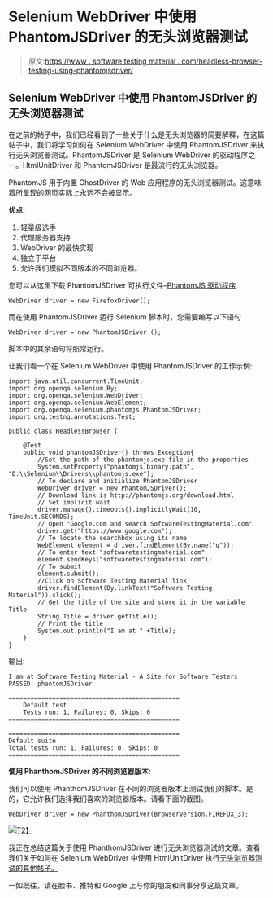 # Selenium WebDriver 中使用 PhantomJSDriver 的无头浏览器测试

> 原文:[https://www . software testing material . com/headless-browser-testing-using-phantomjsdriver/](https://www.softwaretestingmaterial.com/headless-browser-testing-using-phantomjsdriver/)

## Selenium WebDriver 中使用 PhantomJSDriver 的无头浏览器测试

在之前的帖子中，我们已经看到了一些关于什么是无头浏览器的简要解释，在这篇帖子中，我们将学习如何在 Selenium WebDriver 中使用 PhantomJSDriver 来执行无头浏览器测试。PhantomJSDriver 是 Selenium WebDriver 的驱动程序之一。HtmlUnitDriver 和 PhantomJSDriver 是最流行的无头浏览器。

PhantomJS 用于内置 GhostDriver 的 Web 应用程序的无头浏览器测试。这意味着所呈现的网页实际上永远不会被显示。

**优点:**

1.  轻量级选手
2.  代理服务器支持
3.  WebDriver 的最快实现
4.  独立于平台
5.  允许我们模拟不同版本的不同浏览器。

您可以从这里下载 PhantomJSDriver 可执行文件–[PhantomJS 驱动程序](http://phantomjs.org/download.html)

```
WebDriver driver = new FirefoxDriver();
```

而在使用 PhantomJSDriver 运行 Selenium 脚本时，您需要编写以下语句

```
WebDriver driver = new PhantomJSDriver ();
```

脚本中的其余语句将照常运行。

让我们看一个在 Selenium WebDriver 中使用 PhantomJSDriver 的工作示例:

```
import java.util.concurrent.TimeUnit;
import org.openqa.selenium.By;
import org.openqa.selenium.WebDriver;
import org.openqa.selenium.WebElement;
import org.openqa.selenium.phantomjs.PhantomJSDriver;
import org.testng.annotations.Test;

public class HeadlessBrowser {

	@Test
	public void phantomJSDriver() throws Exception{
		//Set the path of the phantomjs.exe file in the properties
		System.setProperty("phantomjs.binary.path", "D:\\Selenium\\Drivers\\phantomjs.exe");
		// To declare and initialize PhantomJSDriver
		WebDriver driver = new PhantomJSDriver();
		// Download link is http://phantomjs.org/download.html
		// Set implicit wait 
		driver.manage().timeouts().implicitlyWait(10, TimeUnit.SECONDS);
		// Open "Google.com and search SoftwareTestingMaterial.com"
		driver.get("https://www.google.com");
		// To locate the searchbox using its name
		WebElement element = driver.findElement(By.name("q"));
		// To enter text "softwaretestingmaterial.com"
		element.sendKeys("softwaretestingmaterial.com");
		// To submit
		element.submit();
		//Click on Software Testing Material link
		driver.findElement(By.linkText("Software Testing Material")).click();
		// Get the title of the site and store it in the variable Title
		String Title = driver.getTitle();
		// Print the title
		System.out.println("I am at " +Title);
	}
}
```

输出:

```
I am at Software Testing Material - A Site for Software Testers
PASSED: phantomJSDriver

===============================================
    Default test
    Tests run: 1, Failures: 0, Skips: 0
===============================================

===============================================
Default suite
Total tests run: 1, Failures: 0, Skips: 0
===============================================
```

**使用 PhanthomJSDriver 的不同浏览器版本:**

我们可以使用 PhanthomJSDriver 在不同的浏览器版本上测试我们的脚本。是的，它允许我们选择我们喜欢的浏览器版本。请看下面的截图。

```
WebDriver driver = new PhanthomJSDriver(BrowserVersion.FIREFOX_3);
```

[![](img/9400f8984dbfddc1c92d114e06180f0a.png)T2】](https://www.softwaretestingmaterial.com/wp-content/uploads/2017/09/PhantomJSdriver.png)

我正在总结这篇关于使用 PhanthomJSDriver 进行无头浏览器测试的文章。查看我们关于如何在 Selenium WebDriver 中使用 HtmlUnitDriver 执行[无头浏览器测试的其他帖子。](https://www.softwaretestingmaterial.com/headless-browser-testing-using-htmlunitdriver/)

一如既往，请在脸书、推特和 Google 上与你的朋友和同事分享这篇文章。